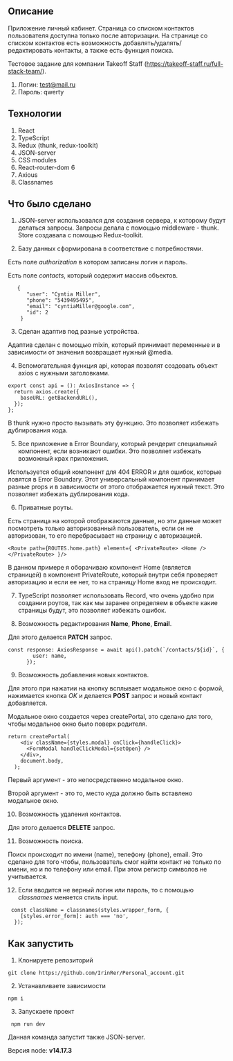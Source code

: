 ## Описание

Приложение личный кабинет. Страница со списком контактов пользователя доступна только после авторизации.
На странице со списком контактов есть возможность добавлять/удалять/редактировать контакты, а также есть функция поиска.

Тестовое задание для компании Takeoff Staff (https://takeoff-staff.ru/full-stack-team/).

1. Логин: test@mail.ru
2. Пароль: qwerty

## Технологии
1. React
2. TypeScript
3. Redux (thunk, redux-toolkit)
4. JSON-server
5. CSS modules
6. React-router-dom 6
7. Axious
8. Classnames

## Что было сделано

1. JSON-server использовался для создания сервера, к которому будут делаться запросы. Запросы делала с помощью middleware - thunk. Store создавала с помощью Redux-toolkit. 

2. Базу данных сформирована в соответствие с потребностями.

Есть поле *authorization* в котором записаны логин и пароль. 

Есть поле *contacts*, который содержит массив объектов.

``` 
   {
      "user": "Cyntia Miller",
      "phone": "5439495495",
      "email": "cyntiaMiller@google.com",
      "id": 2
    }
```
3. Сделан адаптив под разные устройства.

Адаптив сделан с помощью mixin, который принимает переменные и в зависимости от значения возвращает нужный @media.

4. Вспомогательная функция api, которая позволят создовать объект axios с нужными заголовками.

```
export const api = (): AxiosInstance => {
  return axios.create({
    baseURL: getBackendURL(),
  });
};
```

В thunk нужно просто вызывать эту функцию. Это позволяет избежать дублирования кода.

5. Все приложение в Error Boundary, который рендерит специальный компонент, если возникают ошибки. Это позволяет избежать возможный крах приложения.

Используется общий компонент для 404 ERROR и для ошибок, которые ловятся в Error Boundary. Этот универсальный компонент принимает разные props и в зависимости от этого отображается нужный текст. Это позволяет избежать дублирования кода.

6. Приватные роуты.

Есть страница на которой отображаются данные, но эти данные может посмотреть только авторизованный пользователь, если он не авторизован, то его перебрасывает на страницу с авторизацией.

``<Route path={ROUTES.home.path} element={ <PrivateRoute> <Home /> </PrivateRoute> }/>``

В данном примере я оборачиваю компонент Home (является страницей) в компонент PrivateRoute, который внутри себя проверяет авторизацию и если ее нет, то на страницу Home вход не происходит.

7. TypeScript позволяет использовать Record, что очень удобно при создании роутов, так как мы заранее определяем в объекте какие страницы будут, это позволяет избежать ошибок.

8. Возможность редактирования **Name**, **Phone**, **Email**.

Для этого делается **PATCH** запрос.

```
const response: AxiosResponse = await api().patch(`/contacts/${id}`, {
        user: name,
      });
```

9. Возможность добавления новых контактов. 

Для этого при нажатии на кнопку всплывает модальное окно с формой, нажимается кнопка *OK* и делается **POST** запрос и новый контакт добавляется. 

Модальное окно создается через createPortal, это сделано для того, чтобы модальное окно было поверх родителя.

``` 
return createPortal(
    <div className={styles.modal} onClick={handleClick}>
      <FormModal handleClickModal={setOpen} />
    </div>,
    document.body,
  );
```
Первый аргумент - это непосредственно модальное окно.

Второй аргумент - это то, место куда должно быть вставлено модальное окно. 

10. Возможность удаления контактов. 

Для этого делается **DELETE** запрос. 

11. Возможность поиска. 

Поиск происходит по имени (name), телефону (phone), email. Это сделано для того чтобы, пользователь смог найти контакт не только по имени, но и по телефону или email. При этом регистр символов не учитывается. 

12. Если вводится не верный логин или пароль, то с помощью *classnames* меняется стиль input.

```
 const className = classnames(styles.wrapper_form, {
    [styles.error_form]: auth === 'no',
  });

```

## Как запустить

1. Клонируете репозиторий

`` git clone https://github.com/IrinRer/Personal_account.git ``

2. Устанавливаете зависимости

`` npm i ``

3. Запускаете проект

 `` npm run dev``
 
 Данная команда запустит также JSON-server.
 
 Версия node: **v14.17.3**
 
